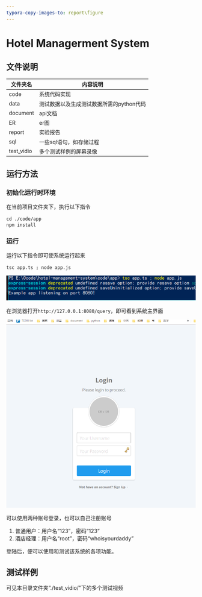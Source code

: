 ```yaml
---
typora-copy-images-to: report\figure
---
```


# Hotel Managerment System

## 文件说明

| 文件夹名 | 内容说明                                 |
| -------- | ---------------------------------------- |
| code     | 系统代码实现                             |
| data     | 测试数据以及生成测试数据所需的python代码 |
| document | api文档                                  |
| ER       | er图                                     |
| report   | 实验报告                                 |
| sql      | 一些sql语句，如存储过程                  |
| test_vidio      | 多个测试样例的屏幕录像                  |

## 运行方法

### 初始化运行时环境

在当前项目文件夹下，执行以下指令

```shell
cd ./code/app
npm install
```

### 运行

运行以下指令即可使系统运行起来

```shell
tsc app.ts ; node app.js
```

![1545464771407](report/figure/1545464771407.png)

在浏览器打开`http://127.0.0.1:8080/query`，即可看到系统主界面

![1545464833748](report/figure/1545464833748.png)

可以使用两种账号登录，也可以自己注册账号

1. 普通用户：用户名“123”，密码“123“
2. 酒店经理：用户名“root”，密码“whoisyourdaddy”

登陆后，便可以使用和测试该系统的各项功能。



## 测试样例

可见本目录文件夹“./test_vidio/"下的多个测试视频

